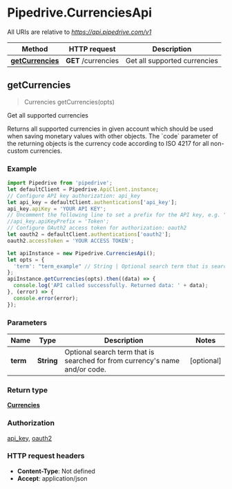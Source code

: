 # Pipedrive.CurrenciesApi

All URIs are relative to *https://api.pipedrive.com/v1*

Method | HTTP request | Description
------------- | ------------- | -------------
[**getCurrencies**](CurrenciesApi.md#getCurrencies) | **GET** /currencies | Get all supported currencies



## getCurrencies

> Currencies getCurrencies(opts)

Get all supported currencies

Returns all supported currencies in given account which should be used when saving monetary values with other objects. The &#x60;code&#x60; parameter of the returning objects is the currency code according to ISO 4217 for all non-custom currencies.

### Example

```javascript
import Pipedrive from 'pipedrive';
let defaultClient = Pipedrive.ApiClient.instance;
// Configure API key authorization: api_key
let api_key = defaultClient.authentications['api_key'];
api_key.apiKey = 'YOUR API KEY';
// Uncomment the following line to set a prefix for the API key, e.g. "Token" (defaults to null)
//api_key.apiKeyPrefix = 'Token';
// Configure OAuth2 access token for authorization: oauth2
let oauth2 = defaultClient.authentications['oauth2'];
oauth2.accessToken = 'YOUR ACCESS TOKEN';

let apiInstance = new Pipedrive.CurrenciesApi();
let opts = {
  'term': "term_example" // String | Optional search term that is searched for from currency's name and/or code.
};
apiInstance.getCurrencies(opts).then((data) => {
  console.log('API called successfully. Returned data: ' + data);
}, (error) => {
  console.error(error);
});

```

### Parameters


Name | Type | Description  | Notes
------------- | ------------- | ------------- | -------------
 **term** | **String**| Optional search term that is searched for from currency&#39;s name and/or code. | [optional] 

### Return type

[**Currencies**](Currencies.md)

### Authorization

[api_key](../README.md#api_key), [oauth2](../README.md#oauth2)

### HTTP request headers

- **Content-Type**: Not defined
- **Accept**: application/json

